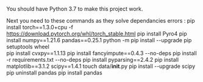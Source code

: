 You should have Python 3.7 to make this project work.

Next you need to these commands as they solve dependancies errors :
pip install torch==1.3.0+cpu -f https://download.pytorch.org/whl/torch_stable.html 
pip install Pyro4 
pip install numpy==1.21.6 pandas==0.25.1 
python -m pip install --upgrade pip setuptools wheel  
pip install cvxpy==1.1.13 
pip install fancyimpute==0.4.3 --no-deps 
pip install -r requirements.txt --no-deps
pip install pyparsing==2.4.2 
pip install matplotlib==3.1.2 scipy==1.4.1
touch data/__init__.py
pip install --upgrade scipy 
pip uninstall pandas
pip install pandas
